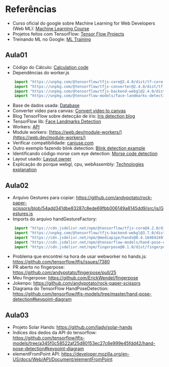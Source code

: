 # Referências

- Curso oficial do google sobre Machine Learning for Web Developers (Web ML): [Machine Learning Course](https://youtube.com/playlist?list=PLOU2XLYxmsILr3HQpqjLAUkIPa5EaZiui)
- Projetos feitos com TensorFlow: [Tensor Flow Projects](https://youtube.com/playlist?list=PLQY2H8rRoyvzSZZuF0qJpoJxZR1NgzcZw)
- Treinando ML no Google: [ML Training](https://teachablemachine.withgoogle.com/)

## Aula01

- Código do Cálculo: [Calculation code](https://github.com/monaca-samples/blink-to-text/blob/f3d578ff641298913833b04e98e854bf1cfe38e1/src/js/blinkPrediction.js)
- Dependências do worker.js

```js
    import "https://unpkg.com/@tensorflow/tfjs-core@2.4.0/dist/tf-core.js"
    import "https://unpkg.com/@tensorflow/tfjs-converter@2.4.0/dist/tf-converter.js"
    import "https://unpkg.com/@tensorflow/tfjs-backend-webgl@2.4.0/dist/tf-backend-webgl.js"
    import "https://unpkg.com/@tensorflow-models/face-landmarks-detection@0.0.1/dist/face-landmarks-detection.js"
```

- Base de dados usada: [Database](https://www.kaggle.com/code/vikassingh1996/netflix-movies-and-shows-plotly-recommender-sys/data)
- Converter vídeo para canvas: [Convert video to canvas](https://stackoverflow.com/questions/64249599/how-to-run-handpose-tfjs-model-in-web-worker)
- Blog TensorFlow sobre detecção de íris: [Iris detection blog](https://blog.tensorflow.org/2020/11/iris-landmark-tracking-in-browser-with-MediaPipe-and-TensorFlowJS.html)
- TensorFlow lib: [Face Landmarks Detection](https://github.com/tensorflow/tfjs-models/blob/master/face-landmarks-detection)
- Workers: [API](https://developer.mozilla.org/en-US/docs/Web/API/Web_Workers_API/Using_web_workers)
- Module workers: [https://web.dev/module-workers/](https://web.dev/module-workers/)
- Verificar compatibilidade: [caniuse.com](caniuse.com)
- Outro exemplo fazendo blink detection: [Blink detection example](https://selvamsubbiah.com/mediapipe-iris-detection-in-tensorflow-js/)
- Identificando código morse com eye detection: [Morse code detection](https://medium.com/the-web-tub/recognising-eye-blinking-with-tensorflow-js-3c02b738850d)
- Layout usado: [Layout owner](https://codepen.io/Gunnarhawk/pen/vYJEwoM)
- Explicação do porque webgl, cpu, webAssembly: [Technologies explanation](https://youtu.be/3ive-w7oUis?t=333)

## Aula02

- Arquivo Gestures para copiar: https://github.com/andypotato/rock-paper-scissors/blob/54add341dbe83287c8ede69fbb006149a8145dd9/src/js/Gestures.js
- Imports do arquivo handGestureFactory:
```js
    import "https://cdn.jsdelivr.net/npm/@tensorflow/tfjs-core@4.2.0/dist/tf-core.min.js"
    import "https://unpkg.com/@tensorflow/tfjs-backend-webgl@3.7.0/dist/tf-backend-webgl.min.js"
    import "https://cdn.jsdelivr.net/npm/@mediapipe/hands@0.4.1646424915/hands.min.js"
    import "https://cdn.jsdelivr.net/npm/@tensorflow-models/hand-pose-detection@2.0.0/dist/hand-pose-detection.min.js"
    import "https://cdn.jsdelivr.net/npm/fingerpose@0.1.0/dist/fingerpose.min.js"
```
- Problema que encontrei na hora de usar webworker no hands.js: https://github.com/tensorflow/tfjs/issues/7380
- PR aberto no fingerpose: https://github.com/andypotato/fingerpose/pull/25
- Meu fingerpose: https://github.com/ErickWendel/fingerpose
- Jokenpo: https://github.com/andypotato/rock-paper-scissors
- Diagrama do TensorFlow HandPoseDetection: https://github.com/tensorflow/tfjs-models/tree/master/hand-pose-detection#keypoint-diagram

## Aula03
- Projeto Solar Hands: https://github.com/liady/solar-hands
- Indices dos dedos da API do tensorflow: https://github.com/tensorflow/tfjs-models/tree/a345f0c58522af25d80153ec27c6e999e45fdd42/hand-pose-detection#keypoint-diagram
- elementFromPoint API: https://developer.mozilla.org/en-US/docs/Web/API/Document/elementFromPoint

